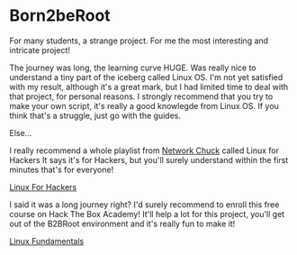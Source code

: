 # Born2beRoot

For many students, a strange project. For me the most interesting and intricate project!

The journey was long, the learning curve HUGE.
Was really nice to understand a tiny part of the iceberg called Linux OS.
I'm not yet satisfied with my result, although it's a great mark, but I had limited time to deal with that project, for personal reasons.
I strongly recommend that you try to make your own script, it's really a good knowlegde from Linux OS.
If you think that's a struggle, just go with the guides.

Else...

I really recommend a whole playlist from [Network Chuck](https://networkchuck.com/) called Linux for Hackers
It says it's for Hackers, but you'll surely understand within the first minutes that's for everyone!

[Linux For Hackers](https://www.youtube.com/watch?v=VbEx7B_PTOE&list=PLIhvC56v63IJIujb5cyE13oLuyORZpdkL)

I said it was a long journey right?
I'd surely recommend to enroll this free course on Hack The Box Academy! It'll help a lot for this project, you'll get out of the B2BRoot environment and it's really fun to make it!

[Linux Fundamentals](https://academy.hackthebox.com/course/preview/linux-fundamentals)
